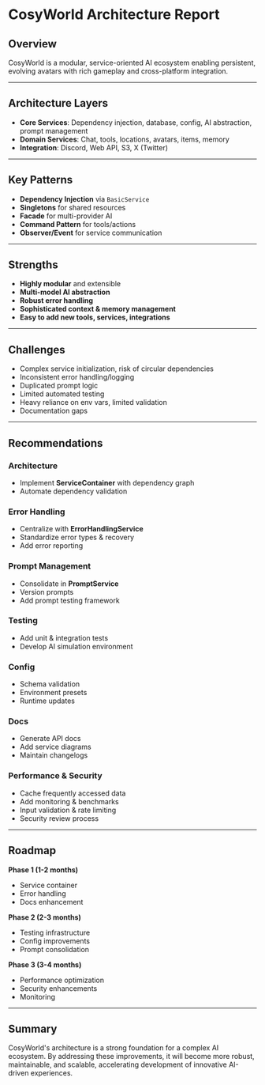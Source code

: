 # CosyWorld Architecture Report

## Overview

CosyWorld is a modular, service-oriented AI ecosystem enabling persistent, evolving avatars with rich gameplay and cross-platform integration.

---

## Architecture Layers

- **Core Services**: Dependency injection, database, config, AI abstraction, prompt management
- **Domain Services**: Chat, tools, locations, avatars, items, memory
- **Integration**: Discord, Web API, S3, X (Twitter)

---

## Key Patterns

- **Dependency Injection** via `BasicService`
- **Singletons** for shared resources
- **Facade** for multi-provider AI
- **Command Pattern** for tools/actions
- **Observer/Event** for service communication

---

## Strengths

- **Highly modular** and extensible
- **Multi-model AI abstraction**
- **Robust error handling**
- **Sophisticated context & memory management**
- **Easy to add new tools, services, integrations**

---

## Challenges

- Complex service initialization, risk of circular dependencies
- Inconsistent error handling/logging
- Duplicated prompt logic
- Limited automated testing
- Heavy reliance on env vars, limited validation
- Documentation gaps

---

## Recommendations

### Architecture
- Implement **ServiceContainer** with dependency graph
- Automate dependency validation

### Error Handling
- Centralize with **ErrorHandlingService**
- Standardize error types & recovery
- Add error reporting

### Prompt Management
- Consolidate in **PromptService**
- Version prompts
- Add prompt testing framework

### Testing
- Add unit & integration tests
- Develop AI simulation environment

### Config
- Schema validation
- Environment presets
- Runtime updates

### Docs
- Generate API docs
- Add service diagrams
- Maintain changelogs

### Performance & Security
- Cache frequently accessed data
- Add monitoring & benchmarks
- Input validation & rate limiting
- Security review process

---

## Roadmap

**Phase 1 (1-2 months)**
- Service container
- Error handling
- Docs enhancement

**Phase 2 (2-3 months)**
- Testing infrastructure
- Config improvements
- Prompt consolidation

**Phase 3 (3-4 months)**
- Performance optimization
- Security enhancements
- Monitoring

---

## Summary

CosyWorld's architecture is a strong foundation for a complex AI ecosystem. By addressing these improvements, it will become more robust, maintainable, and scalable, accelerating development of innovative AI-driven experiences.